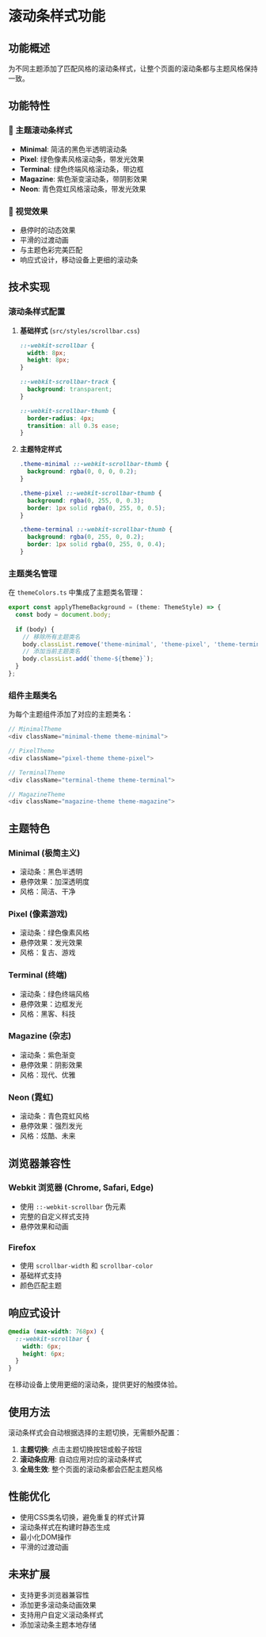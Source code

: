 # 滚动条样式功能

## 功能概述

为不同主题添加了匹配风格的滚动条样式，让整个页面的滚动条都与主题风格保持一致。

## 功能特性

### 🎨 主题滚动条样式
- **Minimal**: 简洁的黑色半透明滚动条
- **Pixel**: 绿色像素风格滚动条，带发光效果
- **Terminal**: 绿色终端风格滚动条，带边框
- **Magazine**: 紫色渐变滚动条，带阴影效果
- **Neon**: 青色霓虹风格滚动条，带发光效果

### 🌈 视觉效果
- 悬停时的动态效果
- 平滑的过渡动画
- 与主题色彩完美匹配
- 响应式设计，移动设备上更细的滚动条

## 技术实现

### 滚动条样式配置

1. **基础样式** (`src/styles/scrollbar.css`)
   ```css
   ::-webkit-scrollbar {
     width: 8px;
     height: 8px;
   }
   
   ::-webkit-scrollbar-track {
     background: transparent;
   }
   
   ::-webkit-scrollbar-thumb {
     border-radius: 4px;
     transition: all 0.3s ease;
   }
   ```

2. **主题特定样式**
   ```css
   .theme-minimal ::-webkit-scrollbar-thumb {
     background: rgba(0, 0, 0, 0.2);
   }
   
   .theme-pixel ::-webkit-scrollbar-thumb {
     background: rgba(0, 255, 0, 0.3);
     border: 1px solid rgba(0, 255, 0, 0.5);
   }
   
   .theme-terminal ::-webkit-scrollbar-thumb {
     background: rgba(0, 255, 0, 0.2);
     border: 1px solid rgba(0, 255, 0, 0.4);
   }
   ```

### 主题类名管理

在 `themeColors.ts` 中集成了主题类名管理：

```typescript
export const applyThemeBackground = (theme: ThemeStyle) => {
  const body = document.body;
  
  if (body) {
    // 移除所有主题类名
    body.classList.remove('theme-minimal', 'theme-pixel', 'theme-terminal', 'theme-magazine', 'theme-neon');
    // 添加当前主题类名
    body.classList.add(`theme-${theme}`);
  }
};
```

### 组件主题类名

为每个主题组件添加了对应的主题类名：

```typescript
// MinimalTheme
<div className="minimal-theme theme-minimal">

// PixelTheme  
<div className="pixel-theme theme-pixel">

// TerminalTheme
<div className="terminal-theme theme-terminal">

// MagazineTheme
<div className="magazine-theme theme-magazine">
```

## 主题特色

### Minimal (极简主义)
- 滚动条：黑色半透明
- 悬停效果：加深透明度
- 风格：简洁、干净

### Pixel (像素游戏)
- 滚动条：绿色像素风格
- 悬停效果：发光效果
- 风格：复古、游戏

### Terminal (终端)
- 滚动条：绿色终端风格
- 悬停效果：边框发光
- 风格：黑客、科技

### Magazine (杂志)
- 滚动条：紫色渐变
- 悬停效果：阴影效果
- 风格：现代、优雅

### Neon (霓虹)
- 滚动条：青色霓虹风格
- 悬停效果：强烈发光
- 风格：炫酷、未来

## 浏览器兼容性

### Webkit 浏览器 (Chrome, Safari, Edge)
- 使用 `::-webkit-scrollbar` 伪元素
- 完整的自定义样式支持
- 悬停效果和动画

### Firefox
- 使用 `scrollbar-width` 和 `scrollbar-color`
- 基础样式支持
- 颜色匹配主题

## 响应式设计

```css
@media (max-width: 768px) {
  ::-webkit-scrollbar {
    width: 6px;
    height: 6px;
  }
}
```

在移动设备上使用更细的滚动条，提供更好的触摸体验。

## 使用方法

滚动条样式会自动根据选择的主题切换，无需额外配置：

1. **主题切换**: 点击主题切换按钮或骰子按钮
2. **滚动条应用**: 自动应用对应的滚动条样式
3. **全局生效**: 整个页面的滚动条都会匹配主题风格

## 性能优化

- 使用CSS类名切换，避免重复的样式计算
- 滚动条样式在构建时静态生成
- 最小化DOM操作
- 平滑的过渡动画

## 未来扩展

- 支持更多浏览器兼容性
- 添加更多滚动条动画效果
- 支持用户自定义滚动条样式
- 添加滚动条主题本地存储
